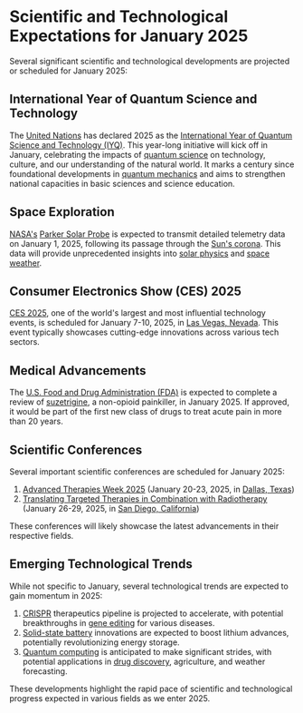 # Scientific and Technological Expectations for January 2025

Several significant scientific and technological developments are projected or scheduled for January 2025:

## International Year of Quantum Science and Technology

The [United Nations](broken-reference) has declared 2025 as the [International Year of Quantum Science and Technology (IYQ)](science_landscape.md). This year-long initiative will kick off in January, celebrating the impacts of [quantum science](../QUANTUM_SCIENCE.md) on technology, culture, and our understanding of the natural world. It marks a century since foundational developments in [quantum mechanics](../QUANTUM_MECHANICS.md) and aims to strengthen national capacities in basic sciences and science education.

## Space Exploration

[NASA's](technological_cognitive_development.md) [Parker Solar Probe](../physics/high_frequency_waves.md) is expected to transmit detailed telemetry data on January 1, 2025, following its passage through the [Sun's corona](../SOLAR_CORONA.md). This data will provide unprecedented insights into [solar physics](../SOLAR_PHYSICS.md) and [space weather](../SPACE_WEATHER.md).

## Consumer Electronics Show (CES) 2025

[CES 2025](../../../LITERARY_PRODUCTS/JOES_NOTES/MISC/AATIP.MD), one of the world's largest and most influential technology events, is scheduled for January 7-10, 2025, in [Las Vegas, Nevada](silos.md). This event typically showcases cutting-edge innovations across various tech sectors.

## Medical Advancements

The [U.S. Food and Drug Administration (FDA)](patient_data.md) is expected to complete a review of [suzetrigine](broken-reference), a non-opioid painkiller, in January 2025. If approved, it would be part of the first new class of drugs to treat acute pain in more than 20 years.

## Scientific Conferences

Several important scientific conferences are scheduled for January 2025:

1. [Advanced Therapies Week 2025](developer_relations.md) (January 20-23, 2025, in [Dallas, Texas](goals.md))
2. [Translating Targeted Therapies in Combination with Radiotherapy](../../../LITERARY_PRODUCTS/JOES_NOTES/PHYSICS/QUANTUM_VACUUM.MD) (January 26-29, 2025, in [San Diego, California](../SAN_DIEGO.md))

These conferences will likely showcase the latest advancements in their respective fields.

## Emerging Technological Trends

While not specific to January, several technological trends are expected to gain momentum in 2025:

1. [CRISPR](fusion.md) therapeutics pipeline is projected to accelerate, with potential breakthroughs in [gene editing](../GENE_EDITING.md) for various diseases.
2. [Solid-state battery](broken-reference) innovations are expected to boost lithium advances, potentially revolutionizing energy storage.
3. [Quantum computing](../space/pyramid_shaped_ufo.md) is anticipated to make significant strides, with potential applications in [drug discovery](lifestyle_factors.md), agriculture, and weather forecasting.

These developments highlight the rapid pace of scientific and technological progress expected in various fields as we enter 2025.
